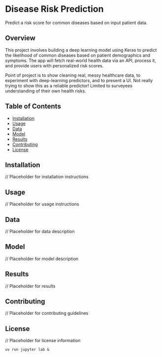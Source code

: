 # Disease Risk Prediction

Predict a risk score for common diseases based on input patient data.

## Overview

This project involves building a deep learning model using Keras
to predict the likelihood of common diseases based on patient demographics and symptoms.
The app will fetch real-world health data via an API, process it, and provide users with personalized risk scores.

Point of project is to show cleaning real, messy healthcare data, to experiment with deep-learning predictors, and to present a UI. Not really trying to show this as a reliable predictor!
Limited to surveyees understanding of their own health risks.

## Table of Contents

-   [Installation](#installation)
-   [Usage](#usage)
-   [Data](#data)
-   [Model](#model)
-   [Results](#results)
-   [Contributing](#contributing)
-   [License](#license)

## Installation

// Placeholder for installation instructions

## Usage

// Placeholder for usage instructions

## Data

// Placeholder for data description

## Model

// Placeholder for model description

## Results

// Placeholder for results

## Contributing

// Placeholder for contributing guidelines

## License

// Placeholder for license information

```shell
uv run jupyter lab &
```
